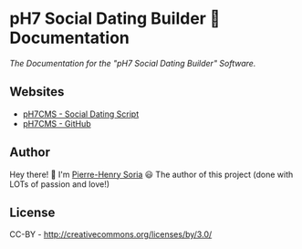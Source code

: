 # pH7 Social Dating Builder 🍪 Documentation

_The Documentation for the "pH7 Social Dating Builder" Software._


## Websites

* [pH7CMS - Social Dating Script](http://ph7builder.com)
* [pH7CMS - GitHub](https://github.com/pH7Software/pH7-Social-Dating-CMS)


## Author

Hey there! 👋 I'm [Pierre-Henry Soria](http://ph7.me) 😃 The author of this project (done with LOTs of passion and love!)


## License

CC-BY - http://creativecommons.org/licenses/by/3.0/

